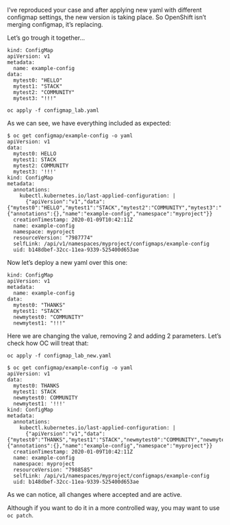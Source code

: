 <p>I’ve reproduced your case and after applying new yaml with different configmap settings, the new version is taking place. So OpenShift isn’t merging configmap, it’s replacing.</p>
<p>Let’s go trough it together…</p>
<pre><code>kind: ConfigMap
apiVersion: v1
metadata:
  name: example-config
data: 
  mytest0: "HELLO"
  mytest1: "STACK"
  mytest2: "COMMUNITY"
  mytest3: "!!!"
</code></pre>
<p><code>oc apply -f configmap_lab.yaml</code></p>
<p>As we can see, we have everything included as expected:</p>
<pre><code>$ oc get configmap/example-config -o yaml
apiVersion: v1
data:
  mytest0: HELLO
  mytest1: STACK
  mytest2: COMMUNITY
  mytest3: '!!!'
kind: ConfigMap
metadata:
  annotations:
    kubectl.kubernetes.io/last-applied-configuration: |
      {"apiVersion":"v1","data":{"mytest0":"HELLO","mytest1":"STACK","mytest2":"COMMUNITY","mytest3":"!!!"},"kind":"ConfigMap","metadata":{"annotations":{},"name":"example-config","namespace":"myproject"}}
  creationTimestamp: 2020-01-09T10:42:11Z
  name: example-config
  namespace: myproject
  resourceVersion: "7987774"
  selfLink: /api/v1/namespaces/myproject/configmaps/example-config
  uid: b148dbef-32cc-11ea-9339-525400d653ae
</code></pre>
<p>Now let’s deploy a new yaml over this one:</p>
<pre><code>kind: ConfigMap
apiVersion: v1
metadata:
  name: example-config
data: 
  mytest0: "THANKS"
  mytest1: "STACK"
  newmytest0: "COMMUNITY"
  newmytest1: "!!!"
</code></pre>
<p>Here we are changing the value, removing 2 and adding 2 parameters. Let’s check how OC will treat that:</p>
<pre><code>oc apply -f configmap_lab_new.yaml
</code></pre>
<pre><code>$ oc get configmap/example-config -o yaml
apiVersion: v1
data:
  mytest0: THANKS
  mytest1: STACK
  newmytest0: COMMUNITY
  newmytest1: '!!!'
kind: ConfigMap
metadata:
  annotations:
    kubectl.kubernetes.io/last-applied-configuration: |
      {"apiVersion":"v1","data":{"mytest0":"THANKS","mytest1":"STACK","newmytest0":"COMMUNITY","newmytest1":"!!!"},"kind":"ConfigMap","metadata":{"annotations":{},"name":"example-config","namespace":"myproject"}}
  creationTimestamp: 2020-01-09T10:42:11Z
  name: example-config
  namespace: myproject
  resourceVersion: "7988585"
  selfLink: /api/v1/namespaces/myproject/configmaps/example-config
  uid: b148dbef-32cc-11ea-9339-525400d653ae
</code></pre>
<p>As we can notice, all changes where accepted and are active.</p>
<p>Although if you want to do it in a more controlled way, you may want to use <code>oc patch</code>.</p>

